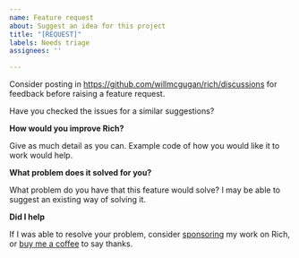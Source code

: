 ```yaml
---
name: Feature request
about: Suggest an idea for this project
title: "[REQUEST]"
labels: Needs triage
assignees: ''

---
```


Consider posting in https://github.com/willmcgugan/rich/discussions for feedback before raising a feature request.

Have you checked the issues for a similar suggestions?

**How would you improve Rich?**

Give as much detail as you can. Example code of how you would like it to work would help.

**What problem does it solved for you?**

What problem do you have that this feature would solve? I may be able to suggest an existing way of solving it.

**Did I help**

If I was able to resolve your problem, consider [sponsoring](https://github.com/sponsors/willmcgugan) my work on Rich, or [buy me a coffee](https://ko-fi.com/willmcgugan) to say thanks.
